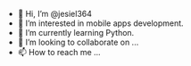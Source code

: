 - 👋 Hi, I’m @jesiel364
- 👀 I’m interested in mobile apps development.
- 🌱 I’m currently learning Python.
- 💞️ I’m looking to collaborate on ...
- 📫 How to reach me ...

<!---
jesiel364/jesiel364 is a ✨ special ✨ repository because its `README.md` (this file) appears on your GitHub profile.
You can click the Preview link to take a look at your changes.
--->
